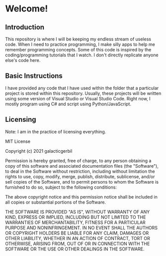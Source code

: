 # Welcome!
## Introduction
This repository is where I will be keeping my endless stream of useless code. When I need to practice programming, I make silly apps to help me remember programming concepts. Some of this code is inspired by the coding/programming tutorials that I watch. I don't directly replicate anyone else's code here.

## Basic Instructions
I have provided any code that I have used within the folder that a particular project is stored within this repository. Usually, these projects will be written using some version of Visual Studio or Visual Studio Code. Right now, I mostly program using C# and script using Python/JavaScript.

## Licensing
Note: I am in the practice of licensing everything.

MIT License

Copyright (c) 2021 galacticgerbil

Permission is hereby granted, free of charge, to any person obtaining a copy
of this software and associated documentation files (the "Software"), to deal
in the Software without restriction, including without limitation the rights
to use, copy, modify, merge, publish, distribute, sublicense, and/or sell
copies of the Software, and to permit persons to whom the Software is
furnished to do so, subject to the following conditions:

The above copyright notice and this permission notice shall be included in all
copies or substantial portions of the Software.

THE SOFTWARE IS PROVIDED "AS IS", WITHOUT WARRANTY OF ANY KIND, EXPRESS OR
IMPLIED, INCLUDING BUT NOT LIMITED TO THE WARRANTIES OF MERCHANTABILITY,
FITNESS FOR A PARTICULAR PURPOSE AND NONINFRINGEMENT. IN NO EVENT SHALL THE
AUTHORS OR COPYRIGHT HOLDERS BE LIABLE FOR ANY CLAIM, DAMAGES OR OTHER
LIABILITY, WHETHER IN AN ACTION OF CONTRACT, TORT OR OTHERWISE, ARISING FROM,
OUT OF OR IN CONNECTION WITH THE SOFTWARE OR THE USE OR OTHER DEALINGS IN THE
SOFTWARE.
